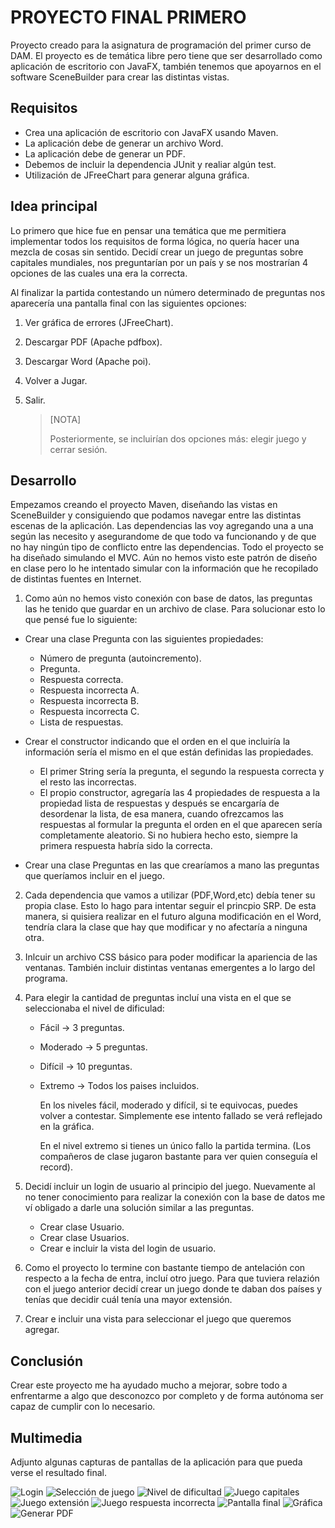 # PROYECTO FINAL PRIMERO

Proyecto creado para la asignatura de programación del primer curso de DAM. El proyecto es de temática libre pero tiene que ser desarrollado como aplicación de escritorio con JavaFX, también tenemos que apoyarnos en el software SceneBuilder para crear las distintas vistas.

## Requisitos

* Crea una aplicación de escritorio con JavaFX usando Maven.
* La aplicación debe de generar un archivo Word.
* La aplicación debe de generar un PDF.
* Debemos de incluir la dependencia JUnit y realiar algún test.
* Utilización de JFreeChart para generar alguna gráfica.

## Idea principal

Lo primero que hice fue en pensar una temática que me permitiera implementar todos los requisitos de forma lógica, no quería hacer una mezcla de cosas sin sentido.
Decidí crear un juego de preguntas sobre capitales mundiales, nos preguntarían por un país y se nos mostrarían 4 opciones de las cuales una era la correcta.

Al finalizar la partida contestando un número determinado de preguntas nos aparecería una pantalla final con las siguientes opciones: 
1. Ver gráfica de errores (JFreeChart).
2. Descargar PDF (Apache pdfbox).
3. Descargar Word (Apache poi).
4. Volver a Jugar.
5. Salir.

   >[NOTA]
   >
   >Posteriormente, se incluirían dos opciones más: elegir juego y cerrar sesión.

## Desarrollo
Empezamos creando el proyecto Maven, diseñando las vistas en SceneBuilder y consiguiendo que podamos navegar entre las distintas escenas de la aplicación.
Las dependencias las voy agregando una a una según las necesito y asegurandome de que todo va funcionando y de que no hay ningún tipo de conflicto entre las dependencias.
Todo el proyecto se ha diseñado simulando el MVC. Aún no hemos visto este patrón de diseño en clase pero lo he intentado simular con la información que he recopilado de distintas fuentes en Internet.

1. Como aún no hemos visto conexión con base de datos, las preguntas las he tenido que guardar en un archivo de clase. Para solucionar esto lo que pensé fue lo siguiente:
   
  * Crear una clase Pregunta con las siguientes propiedades:
     * Número de pregunta (autoincremento).
     * Pregunta.
     * Respuesta correcta.
     * Respuesta incorrecta A.
     * Respuesta incorrecta B.
     * Respuesta incorrecta C.
     * Lista de respuestas.
       
  * Crear el constructor indicando que el orden en el que incluiría la información sería el mismo en el que están definidas las propiedades.
     * El primer String sería la pregunta, el segundo la respuesta correcta y el resto las incorrectas.
     * El propio constructor, agregaría las 4 propiedades de respuesta a la propiedad lista de respuestas y después se encargaría de desordenar la lista, de esa manera, cuando ofrezcamos las respuestas al formular la pregunta el orden en el que aparecen sería completamente aleatorio. Si no hubiera hecho esto, siempre la primera respuesta habría sido la correcta.

  * Crear una clase Preguntas en las que crearíamos a mano las preguntas que queríamos incluir en el juego.

2. Cada dependencia que vamos a utilizar (PDF,Word,etc) debía tener su propia clase. Esto lo hago para intentar seguir el princpio SRP. De esta manera, si quisiera realizar en el futuro alguna modificación en el Word, tendría clara la clase que hay que modificar y no afectaría a ninguna otra.

3. Inlcuir un archivo CSS básico para poder modificar la apariencia de las ventanas. También incluir distintas ventanas emergentes a lo largo del programa.

4. Para elegir la cantidad de preguntas incluí una vista en el que se seleccionaba el nivel de dificulad:
   * Fácil -> 3 preguntas.
   * Moderado -> 5 preguntas.
   * Difícil -> 10 preguntas.
   * Extremo -> Todos los paises incluidos.

     En los niveles fácil, moderado y difícil, si te equivocas, puedes volver a contestar. Simplemente ese intento fallado se verá reflejado en la gráfica.
     
     En el nivel extremo si tienes un único fallo la partida termina. (Los compañeros de clase jugaron bastante para ver quien conseguía el record).
   
6. Decidí incluir un login de usuario al principio del juego. Nuevamente al no tener conocimiento para realizar la conexión con la base de datos me ví obligado a darle una solución similar a las preguntas.

   * Crear clase Usuario.
   * Crear clase Usuarios.
   * Crear e incluir la vista del login de usuario.

7. Como  el proyecto lo termine con bastante tiempo de antelación con respecto a la fecha de entra, incluí otro juego. Para que tuviera relazión con el juego anterior decidí crear un juego donde te daban dos países y tenías que decidir cuál tenía una mayor extensión.

8. Crear e incluir una vista para seleccionar el juego que queremos agregar.

## Conclusión
Crear este proyecto me ha ayudado mucho a mejorar, sobre todo a enfrentarme a algo que desconozco por completo y de forma autónoma ser capaz de cumplir con lo necesario.

## Multimedia
Adjunto algunas capturas de pantallas de la aplicación para que pueda verse el resultado final.

![Login](image1.png)
![Selección de juego](image2.png)
![Nivel de dificultad](image3.png)
![Juego capitales](image4.png)
![Juego extensión](image8.png)
![Juego respuesta incorrecta](image9.png)
![Pantalla final](image5.png)
![Gráfica](image6.png)
![Generar PDF](image7.png)


